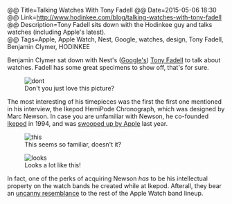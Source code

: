 @@ Title=Talking Watches With Tony Fadell 
@@ Date=2015-05-06 18:30 
@@ Link=http://www.hodinkee.com/blog/talking-watches-with-tony-fadell  
@@ Description=Tony Fadell sits down with the Hodinkee guy and talks watches (including Apple's latest).  
@@ Tags=Apple, Apple Watch, Nest, Google, watches, design, Tony Fadell, Benjamin Clymer, HODINKEE  

Benjamin Clymer sat down with Nest's ([Google's][arstechnica]) [Tony Fadell][wikipedia] to talk about watches. Fadell has some great specimens to show off, that's for sure.

<figure>
	<img src="http://cdn.hodinkee.com/uploads/block/inline_image/content_image/11620/x580x9999_Screen_Shot_2015-05-06_at_11.15.49_AM.png" alt="dont">
	<figcaption>Don't you just love this picture?</figcaption>
</figure>

The most interesting of his timepieces was the first the first one mentioned in his interview, the Ikepod HemiPode Chronograph, which was designed by Marc Newson. In case you are unfamiliar with Newson, he co-founded [Ikepod][wikipedia 2] in 1994, and was [swooped up by Apple][wired] last year.

<figure>
	<img src="http://d.pr/i/1gRBt+" alt="this">
	<figcaption>This seems so familiar, doesn't it?</figcaption>
</figure>

<figure>
	<img src="http://d.pr/i/12r4H+" alt="looks">
	<figcaption>Looks a lot like this!</figcaption>
</figure>
 
In fact, one of the perks of acquiring Newson *has* to be his intellectual property on the watch bands he created while at Ikepod. Afterall, they bear an [uncanny resemblance][theoveranalyzed] to the rest of the Apple Watch band lineup. 

[arstechnica]: http://arstechnica.com/gadgets/2014/01/google-to-buy-nest-for-3-2-billion/
[theoveranalyzed]: /2015/3/5/spot-the-difference-apple-watchs-stunning-straps-look-just-like-marc-newsons-old-ones
[wikipedia]: https://en.wikipedia.org/wiki/Tony_Fadell
[wikipedia 2]: https://en.wikipedia.org/wiki/Ikepod
[wired]: http://www.wired.com/2014/09/marc-newson-superstar-designer-is-joining-apple/